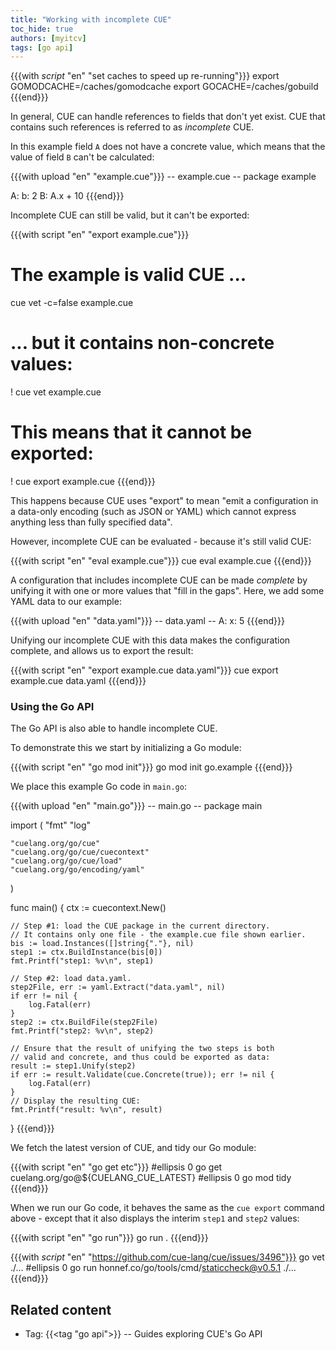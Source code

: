 ```yaml
---
title: "Working with incomplete CUE"
toc_hide: true
authors: [myitcv]
tags: [go api]
---
```


{{{with _script_ "en" "set caches to speed up re-running"}}}
export GOMODCACHE=/caches/gomodcache
export GOCACHE=/caches/gobuild
{{{end}}}

In general, CUE can handle references to fields that don't yet exist.
CUE that contains such references is referred to as *incomplete* CUE.

In this example field `A` does not have a concrete value, which means that the
value of field `B` can't be calculated:

{{{with upload "en" "example.cue"}}}
-- example.cue --
package example

A: b: 2
B: A.x + 10
{{{end}}}

Incomplete CUE can still be valid, but it can't be exported:

{{{with script "en" "export example.cue"}}}
# The example is valid CUE ...
cue vet -c=false example.cue
# ... but it contains non-concrete values:
! cue vet example.cue
# This means that it cannot be exported:
! cue export example.cue
{{{end}}}

This happens because CUE uses "export" to mean "emit a configuration in a
data-only encoding (such as JSON or YAML) which cannot express anything less
than fully specified data".

However, incomplete CUE can be evaluated - because it's still valid CUE:

{{{with script "en" "eval example.cue"}}}
cue eval example.cue
{{{end}}}

A configuration that includes incomplete CUE can be made *complete* by unifying
it with one or more values that "fill in the gaps".
Here, we add some YAML data to our example:

{{{with upload "en" "data.yaml"}}}
-- data.yaml --
A:
  x: 5
{{{end}}}

Unifying our incomplete CUE with this data makes the configuration complete,
and allows us to export the result:

{{{with script "en" "export example.cue data.yaml"}}}
cue export example.cue data.yaml
{{{end}}}

### Using the Go API

The Go API is also able to handle incomplete CUE.

To demonstrate this we start by initializing a Go module:

{{{with script "en" "go mod init"}}}
go mod init go.example
{{{end}}}

We place this example Go code in `main.go`:

{{{with upload "en" "main.go"}}}
-- main.go --
package main

import (
	"fmt"
	"log"

	"cuelang.org/go/cue"
	"cuelang.org/go/cue/cuecontext"
	"cuelang.org/go/cue/load"
	"cuelang.org/go/encoding/yaml"
)

func main() {
	ctx := cuecontext.New()

	// Step #1: load the CUE package in the current directory.
	// It contains only one file - the example.cue file shown earlier.
	bis := load.Instances([]string{"."}, nil)
	step1 := ctx.BuildInstance(bis[0])
	fmt.Printf("step1: %v\n", step1)

	// Step #2: load data.yaml.
	step2File, err := yaml.Extract("data.yaml", nil)
	if err != nil {
		log.Fatal(err)
	}
	step2 := ctx.BuildFile(step2File)
	fmt.Printf("step2: %v\n", step2)

	// Ensure that the result of unifying the two steps is both
	// valid and concrete, and thus could be exported as data:
	result := step1.Unify(step2)
	if err := result.Validate(cue.Concrete(true)); err != nil {
		log.Fatal(err)
	}
	// Display the resulting CUE:
	fmt.Printf("result: %v\n", result)
}
{{{end}}}

We fetch the latest version of CUE, and tidy our Go module:

{{{with script "en" "go get etc"}}}
#ellipsis 0
go get cuelang.org/go@${CUELANG_CUE_LATEST}
#ellipsis 0
go mod tidy
{{{end}}}

When we run our Go code, it behaves the same as the `cue export` command above
\- except that it also displays the interim `step1` and `step2` values:

{{{with script "en" "go run"}}}
go run .
{{{end}}}

{{{with _script_ "en" "https://github.com/cue-lang/cue/issues/3496"}}}
go vet ./...
#ellipsis 0
go run honnef.co/go/tools/cmd/staticcheck@v0.5.1 ./...
{{{end}}}

## Related content

- Tag: {{<tag "go api">}} -- Guides exploring CUE's Go API
